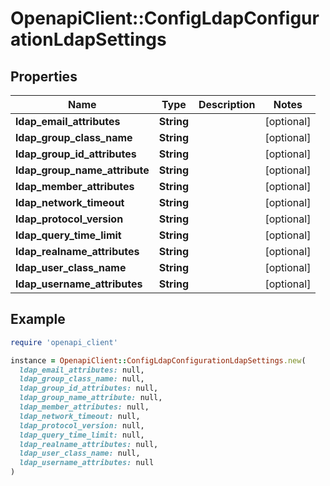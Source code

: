 # OpenapiClient::ConfigLdapConfigurationLdapSettings

## Properties

| Name | Type | Description | Notes |
| ---- | ---- | ----------- | ----- |
| **ldap_email_attributes** | **String** |  | [optional] |
| **ldap_group_class_name** | **String** |  | [optional] |
| **ldap_group_id_attributes** | **String** |  | [optional] |
| **ldap_group_name_attribute** | **String** |  | [optional] |
| **ldap_member_attributes** | **String** |  | [optional] |
| **ldap_network_timeout** | **String** |  | [optional] |
| **ldap_protocol_version** | **String** |  | [optional] |
| **ldap_query_time_limit** | **String** |  | [optional] |
| **ldap_realname_attributes** | **String** |  | [optional] |
| **ldap_user_class_name** | **String** |  | [optional] |
| **ldap_username_attributes** | **String** |  | [optional] |

## Example

```ruby
require 'openapi_client'

instance = OpenapiClient::ConfigLdapConfigurationLdapSettings.new(
  ldap_email_attributes: null,
  ldap_group_class_name: null,
  ldap_group_id_attributes: null,
  ldap_group_name_attribute: null,
  ldap_member_attributes: null,
  ldap_network_timeout: null,
  ldap_protocol_version: null,
  ldap_query_time_limit: null,
  ldap_realname_attributes: null,
  ldap_user_class_name: null,
  ldap_username_attributes: null
)
```

